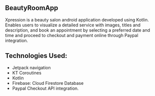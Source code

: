 ## BeautyRoomApp
Xpression is a beauty salon android application developed using Kotlin. Enables users to visualize a detailed service with images, titles and description, and book an appointment by selecting a preferred date and time and proceed to checkout and payment online through Paypal integration.

## Technologies Used:

- Jetpack navigation
- KT Coroutines
- Kotlin
- Firebase: Cloud Firestore Database
- Paypal Checkout API integration.
